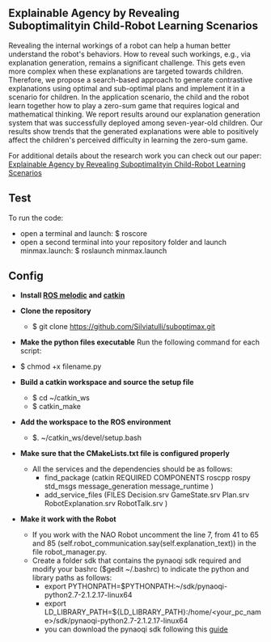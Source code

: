 ## Explainable Agency by Revealing Suboptimalityin Child-Robot Learning Scenarios
Revealing the internal workings of a robot can help a human better understand the robot's behaviors. How to reveal such workings, e.g., via explanation generation, remains a significant challenge. This gets even more complex when these explanations are targeted towards children.
Therefore, we propose a search-based approach to generate contrastive explanations using optimal and sub-optimal plans and implement it in a scenario for children. In the application scenario, the child and the robot learn together how to play a zero-sum game that requires logical and mathematical thinking.
We report results around our explanation generation system that was successfully deployed among seven-year-old children. Our results show trends that the generated explanations were able to positively affect the children's perceived difficulty in learning the zero-sum game.

For additional details about the research work you can check out our paper: [Explainable Agency by Revealing Suboptimalityin Child-Robot Learning Scenarios](https://link.springer.com/chapter/10.1007/978-3-030-62056-1_3)

## Test
To run the code:
- open a terminal and launch: $ roscore
- open a second terminal into your repository folder and launch minmax.launch: $ roslaunch minmax.launch

## Config
- **Install [ROS melodic](http://wiki.ros.org/melodic) and [catkin](https://wiki.ros.org/catkin#Installing_catkin)**

- **Clone the repository**
   - $ git clone https://github.com/Silviatulli/suboptimax.git

- **Make the python files executable** 
 Run the following command for each script:
 - $ chmod +x filename.py

- **Build a catkin workspace and source the setup file**
  - $ cd ~/catkin_ws
  - $ catkin_make

- **Add the workspace to the ROS environment**
  - $. ~/catkin_ws/devel/setup.bash

- **Make sure that the CMakeLists.txt file is configured properly** 
   - All the services and the dependencies should be as follows:
      - find_package (catkin REQUIRED COMPONENTS roscpp rospy std_msgs message_generation message_runtime )
      - add_service_files (FILES Decision.srv GameState.srv Plan.srv RobotExplanation.srv RobotTalk.srv )

- **Make it work with the Robot**
   - If you work with the NAO Robot uncomment the line 7, from 41 to 65 and 85 (self.robot_communication.say(self.explanation_text)) in the file robot_manager.py. 
   - Create a folder sdk that contains the pynaoqi sdk required and modify your bashrc ($gedit ~/.bashrc) to indicate the python and library paths as follows:
      - export PYTHONPATH=$PYTHONPATH:~/sdk/pynaoqi-python2.7-2.1.2.17-linux64
      - export LD_LIBRARY_PATH=${LD_LIBRARY_PATH}:/home/<your_pc_name>/sdk/pynaoqi-python2.7-2.1.2.17-linux64
      - you can download the pynaoqi sdk following this [guide](http://wiki.ros.org/nao/Tutorials/Installation)
